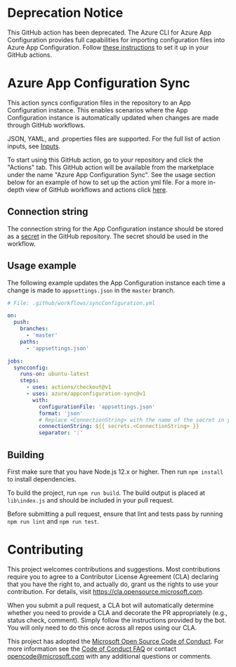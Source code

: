 # Deprecation Notice

This GitHub action has been deprecated. The Azure CLI for Azure App Configuration provides full capabilities for importing configuration files into Azure App Configuration. Follow [these instructions](https://learn.microsoft.com/en-us/azure/azure-app-configuration/push-kv-github-action) to set it up in your GitHub actions. 

# Azure App Configuration Sync

This action syncs configuration files in the repository to an App Configuration instance. This enables scenarios where the App Configuration instance is automatically updated when changes are made through GitHub workflows.

JSON, YAML, and .properties files are supported. For the full list of action inputs, see [Inputs](./action.yml).

To start using this GitHub action, go to your repository and click the "Actions" tab. This GitHub action will be available from the marketplace under the name "Azure App Configuration Sync". See the usage section below for an example of how to set up the action yml file. For a more in-depth view of GitHub workflows and actions click [here](https://help.github.com/en/actions/automating-your-workflow-with-github-actions).

## Connection string

The connection string for the App Configuration instance should be stored as a [secret](https://help.github.com/en/articles/virtual-environments-for-github-actions#creating-and-using-secrets-encrypted-variables) in the GitHub repository.  The secret should be used in the workflow.

## Usage example

The following example updates the App Configuration instance each time a change is made to `appsettings.json` in the `master` branch.

```yaml
# File: .github/workflows/syncConfiguration.yml

on:
  push:
    branches:
      - 'master'
    paths:
      - 'appsettings.json'

jobs:
  syncconfig:
    runs-on: ubuntu-latest
    steps:
      - uses: actions/checkout@v1
      - uses: azure/appconfiguration-sync@v1
        with:
          configurationFile: 'appsettings.json'
          format: 'json'
          # Replace <ConnectionString> with the name of the secret in your repository
          connectionString: ${{ secrets.<ConnectionString> }}
          separator: ':'
```

## Building

First make sure that you have Node.js 12.x or higher. Then run `npm install` to install dependencies.

To build the project, run `npm run build`. The build output is placed at `lib\index.js` and should be included in your pull request.

Before submitting a pull request, ensure that lint and tests pass by running `npm run lint` and `npm run test`.

# Contributing

This project welcomes contributions and suggestions. Most contributions require you to agree to a
Contributor License Agreement (CLA) declaring that you have the right to, and actually do, grant us
the rights to use your contribution. For details, visit https://cla.opensource.microsoft.com.

When you submit a pull request, a CLA bot will automatically determine whether you need to provide
a CLA and decorate the PR appropriately (e.g., status check, comment). Simply follow the instructions
provided by the bot. You will only need to do this once across all repos using our CLA.

This project has adopted the [Microsoft Open Source Code of Conduct](https://opensource.microsoft.com/codeofconduct/).
For more information see the [Code of Conduct FAQ](https://opensource.microsoft.com/codeofconduct/faq/) or
contact [opencode@microsoft.com](mailto:opencode@microsoft.com) with any additional questions or comments.
